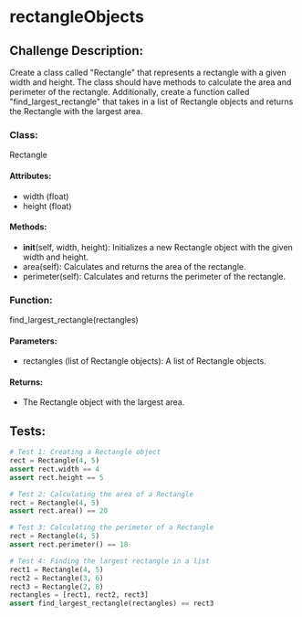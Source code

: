 # rectangleObjects

## Challenge Description: 
Create a class called "Rectangle" that represents a rectangle with a given width and height. The class should have methods to calculate the area and perimeter of the rectangle. Additionally, create a function called "find_largest_rectangle" that takes in a list of Rectangle objects and returns the Rectangle with the largest area.

### Class: 
Rectangle

#### Attributes:
- width (float)
- height (float)

#### Methods:
- __init__(self, width, height): Initializes a new Rectangle object with the given width and height.
- area(self): Calculates and returns the area of the rectangle.
- perimeter(self): Calculates and returns the perimeter of the rectangle.

### Function: 
find_largest_rectangle(rectangles)

#### Parameters:
- rectangles (list of Rectangle objects): A list of Rectangle objects.

#### Returns:
- The Rectangle object with the largest area.

## Tests:

```python
# Test 1: Creating a Rectangle object
rect = Rectangle(4, 5)
assert rect.width == 4
assert rect.height == 5

# Test 2: Calculating the area of a Rectangle
rect = Rectangle(4, 5)
assert rect.area() == 20

# Test 3: Calculating the perimeter of a Rectangle
rect = Rectangle(4, 5)
assert rect.perimeter() == 18

# Test 4: Finding the largest rectangle in a list
rect1 = Rectangle(4, 5)
rect2 = Rectangle(3, 6)
rect3 = Rectangle(2, 8)
rectangles = [rect1, rect2, rect3]
assert find_largest_rectangle(rectangles) == rect3
```
